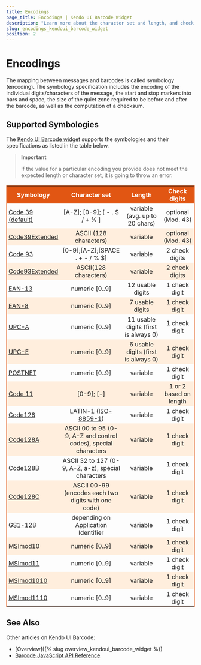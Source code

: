 ```yaml
---
title: Encodings
page_title: Encodings | Kendo UI Barcode Widget
description: "Learn more about the character set and length, and check the digits of the Barcode symbologies when configuring the Kendo UI Barcode widget."
slug: encodings_kendoui_barcode_widget
position: 2
---
```


# Encodings

The mapping between messages and barcodes is called symbology (encoding). The symbology specification includes the encoding of the individual digits/characters of the message, the start and stop markers into bars and space, the size of the quiet zone required to be before and after the barcode, as well as the computation of a checksum.

## Supported Symbologies

The [Kendo UI Barcode widget](http://demos.telerik.com/kendo-ui/barcode/index) supports the symbologies and their specifications as listed in the table below.

<style scoped>
    .stripes
    {
        border: 1px solid #E15613;
        border-collapse: collapse;
    }
    .stripes th
    {
        background: #E15613;
        color: #fff;
    }
    .stripes tr:nth-child(2n+1) td
    {
        background: #fed;
    }
    .stripes td:nth-child(n+2)
    {
        text-align: center;
    }
    .stripes th,
    .stripes td
    {
        padding: 3px 5px;
    }
</style>

> **Important**
>
> If the value for a particular encoding you provide does not meet the expected length or character set, it is going to throw an error.

<table class="stripes" style="margin-top: 1.2em;">
   <tbody>
        <tr>
            <th>Symbology</th>
            <th>Character set</th>
            <th>Length</th>
            <th>Check digits</th>
        </tr>
        <tr>
           <td><a href="https://en.wikipedia.org/wiki/Code_128">Code 39 (default)</a></td>
           <td>[A-Z]; [0-9]; [ - . $ / + % ]</td>
           <td>variable (avg. up to 20 chars)</td>
           <td>optional (Mod. 43)</td>
        </tr>
        <tr>
           <td><a href="http://en.wikipedia.org/wiki/Code_39#Full_ASCII_Code_39">Code39Extended</a></td>
           <td>ASCII (128 characters)</td>
           <td>variable</td>
           <td>optional (Mod. 43)</td>
        </tr>
        <tr>
           <td><a href="http://www.barcodeisland.com/code93.phtml">Code 93</a></td>
           <td>[0-9];[A-Z];[SPACE . + - / % $]</td>
           <td>variable</td>
           <td>2 check digits</td>
        </tr>
        <tr>
           <td><a href="http://en.wikipedia.org/wiki/Code_93">Code93Extended</a></td>
           <td>ASCII(128 characters)</td>
           <td>variable</td>
           <td>2 check digits</td>
        </tr>
        <tr>
           <td><a href="http://en.wikipedia.org/wiki/International_Article_Number_(EAN)">EAN-13</a></td>
           <td>numeric [0..9]</td>
           <td>12 usable digits</td>
           <td>1 check digit</td>
        </tr>
        <tr>
           <td><a href="http://en.wikipedia.org/wiki/EAN-8">EAN-8</a></td>
           <td>numeric [0..9]</td>
           <td>7 usable digits</td>
           <td>1 check digit</td>
        </tr>
        <tr>
           <td><a href="http://en.wikipedia.org/wiki/Universal_Product_Code">UPC-A</a></td>
           <td>numeric [0..9]</td>
           <td>11 usable digits (first is always 0)</td>
           <td>1 check digit</td>
        </tr>
        <tr>
           <td><a href="http://en.wikipedia.org/wiki/Universal_Product_Code">UPC-E</a></td>
           <td>numeric [0..9]</td>
           <td>6 usable digits (first is always 0)</td>
           <td>1 check digit</td>
        </tr>
        <tr>
           <td><a href="http://en.wikipedia.org/wiki/POSTNET">POSTNET</a></td>
           <td>numeric [0..9]</td>
           <td>variable</td>
           <td>1 check digit</td>
        </tr>
        <tr>
           <td><a href="http://www.barcodeisland.com/code11.phtml">Code 11</a></td>
           <td>[0-9]; [-]</td>
           <td>variable</td>
           <td>1 or 2 based on length</td>
        </tr>
        <tr>
           <td><a href="https://en.wikipedia.org/wiki/Code_128">Code128</a></td>
           <td>LATIN-1 (<a href="http://en.wikipedia.org/wiki/ISO/IEC_8859-1">ISO-8859-1</a>)</td>
           <td>variable</td>
           <td>1 check digit</td>
        </tr>
        <tr>
           <td><a href="https://en.wikipedia.org/wiki/Code_128">Code128A</a></td>
           <td>ASCII 00 to 95 (0-9, A-Z and control codes), special characters</td>
           <td>variable</td>
           <td>1 check digit</td>
        </tr>
        <tr>
           <td><a href="https://en.wikipedia.org/wiki/Code_128">Code128B</a></td>
           <td>ASCII 32 to 127 (0-9, A-Z, a-z), special characters</td>
           <td>variable</td>
           <td>1 check digit</td>
        </tr>
        <tr>
           <td><a href="https://en.wikipedia.org/wiki/Code_128">Code128C</a></td>
           <td>ASCII 00-99 (encodes each two digits with one code)</td>
           <td>variable</td>
           <td>1 check digit</td>
        </tr>
        <tr>
           <td><a href="http://en.wikipedia.org/wiki/GS1-128">GS1-128</a></td>
           <td>depending on Application Identifier</td>
           <td>variable</td>
           <td>1 check digit</td>
        </tr>
        <tr>
           <td><a href="http://en.wikipedia.org/wiki/MSI_Barcode">MSImod10</a></td>
           <td>numeric [0..9]</td>
           <td>variable</td>
           <td>1 check digit</td>
        </tr>
        <tr>
           <td><a href="http://en.wikipedia.org/wiki/MSI_Barcode">MSImod11</a></td>
           <td>numeric [0..9]</td>
           <td>variable</td>
           <td>1 check digit</td>
        </tr>
        <tr>
           <td><a href="http://en.wikipedia.org/wiki/MSI_Barcode">MSImod1010</a></td>
           <td>numeric [0..9]</td>
           <td>variable</td>
           <td>1 check digit</td>
        </tr>
        <tr>
           <td><a href="http://en.wikipedia.org/wiki/MSI_Barcode">MSImod1110</a></td>
           <td>numeric [0..9]</td>
           <td>variable</td>
           <td>1 check digit</td>
        </tr>
    </tbody>
</table>

## See Also

Other articles on Kendo UI Barcode:

* [Overview]({% slug overview_kendoui_barcode_widget %})
* [Barcode JavaScript API Reference](/api/javascript/dataviz/ui/barcode)
